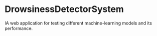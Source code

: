 # DrowsinessDetectorSystem
IA web application for testing different machine-learning models and its performance.
